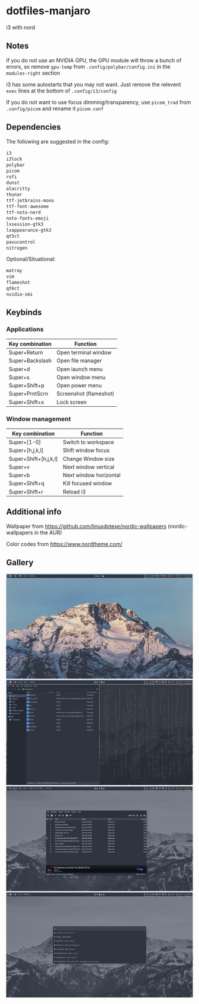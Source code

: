 # dotfiles-manjaro
i3 with nord

## Notes
If you do not use an NVIDIA GPU, the GPU module will throw a bunch of errors, so remove ```gpu-temp``` from ```.config/polybar/config.ini``` in the ```modules-right``` section

i3 has some autostarts that you may not want. Just remove the relevent ```exec``` lines at the bottom of ```.config/i3/config```

If you do not want to use focus dimming/transparency, use ```picom_trad``` from ```.config/picom``` and rename it ```picom.conf```

## Dependencies
The following are suggested in the config:
```
i3
i3lock
polybar
picom
rofi
dunst
alacritty
thunar
ttf-jetbrains-mono
ttf-font-awesome
ttf-noto-nerd
noto-fonts-emoji
lxsession-gtk3
lxappearance-gtk3
qt5ct
pavucontrol
nitrogen
```
Optional/Situational:
```
matray
vim
flameshot
qt6ct
nvidia-smi
```

## Keybinds

### Applications
| Key combination | Function |
| -------- | ------- |
| Super+Return | Open terminal window |
| Super+Backslash | Open file manager|
| Super+d | Open launch menu |
| Super+s | Open window menu |
| Super+Shift+p | Open power menu |
| Super+PrntScrn | Screenshot (flameshot) |
| Super+Shift+x | Lock screen |

### Window management
| Key combination | Function |
| -------- | ------- |
| Super+[1-0] | Switch to workspace |
| Super+[h,j,k,l] | Shift window focus |
| Super+Shift+[h,j,k,l] | Change Window size |
| Super+v | Next window vertical |
| Super+b | Next window horizontal |
| Super+Shift+q | Kill focused window |
| Super+Shift+r | Reload i3 |


## Additional info
Wallpaper from https://github.com/linuxdotexe/nordic-wallpapers (nordic-wallpapers in the AUR)

Color codes from https://www.nordtheme.com/

## Gallery
![Desktop](screenshots/1.png)
![Split](screenshots/2.png)
![Floating](screenshots/3.png)
![Launcher](screenshots/4.png)
